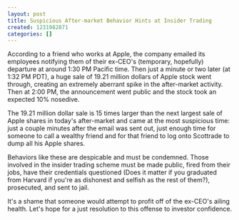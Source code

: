 ```yaml
---
layout: post
title: Suspicious After-market Behavior Hints at Insider Trading
created: 1231982871
categories: []
---
```

According to a friend who works at Apple, the company emailed its employees notifying them of their ex-CEO's (temporary, hopefully) departure at around 1:30 PM Pacific time. Then just a minute or two later (at 1:32 PM PDT), a huge sale of 19.21 million dollars of Apple stock went through, creating an extremely aberrant spike in the after-market activity. Then at 2:00 PM, the announcement went public and the stock took an expected 10% nosedive.

The 19.21 million dollar sale is 15 times larger than the next largest sale of Apple shares in today's after-market and came at the most suspicious time: just a couple minutes after the email was sent out, just enough time for someone to call a wealthy friend and for that friend to log onto Scottrade to dump all his Apple shares.

Behaviors like these are despicable and must be condemned. Those involved in the insider trading scheme must be made public, fired from their jobs, have their credentials questioned (Does it matter if you graduated from Harvard if you're as dishonest and selfish as the rest of them?), prosecuted, and sent to jail.

It's a shame that someone would attempt to profit off of the ex-CEO's ailing health. Let's hope for a just resolution to this offense to investor confidence.
